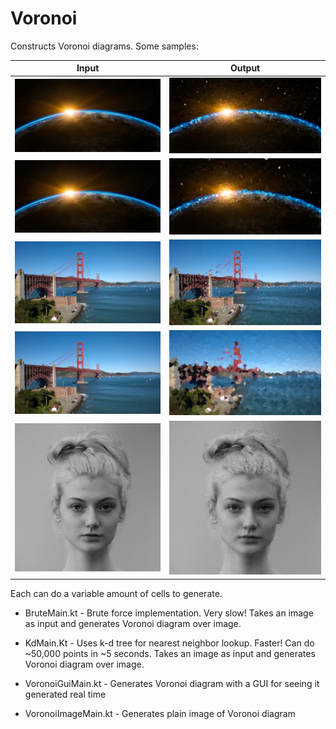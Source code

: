 # Voronoi

Constructs Voronoi diagrams. Some samples:

| Input                                                                                      	    | Output                                                                                  	    |
|-----------------------------------------------------------------------------------------------	|-------------------------------------------------------------------------------------------	|
| ![space_high](https://github.com/j-roskopf/Voronoi/blob/master/input/space.jpg?raw=true)        	| ![space_high](https://github.com/j-roskopf/Voronoi/blob/master/out/space.png?raw=true)  	|
| ![space_low](https://github.com/j-roskopf/Voronoi/blob/master/input/space.jpg?raw=true)           | ![space](https://github.com/j-roskopf/Voronoi/blob/master/out/space_low.png?raw=true)     |
| ![sf_high](https://github.com/j-roskopf/Voronoi/blob/master/input/sf.jpg?raw=true)              	| ![sf_high](https://github.com/j-roskopf/Voronoi/blob/master/out/sf_high.png?raw=true)   	|
| ![sf_low](https://github.com/j-roskopf/Voronoi/blob/master/input/sf.jpg?raw=true)               	| ![sf](https://github.com/j-roskopf/Voronoi/blob/master/out/sf_low.png?raw=true)         	|
| ![portrait](https://github.com/j-roskopf/Voronoi/blob/master/input/portrait.jpeg?raw=true)    	| ![portrait](https://github.com/j-roskopf/Voronoi/blob/master/out/portrait.png?raw=true)   |


Each can do a variable amount of cells to generate.

* BruteMain.kt - Brute force implementation. Very slow! Takes an image as input and generates Voronoi diagram over image.

* KdMain.Kt - Uses k-d tree for nearest neighbor lookup. Faster! Can do ~50,000 points in ~5 seconds. Takes an image as input and generates Voronoi diagram over image.

* VoronoiGuiMain.kt - Generates Voronoi diagram with a GUI for seeing it generated real time

* VoronoiImageMain.kt - Generates plain image of Voronoi diagram
